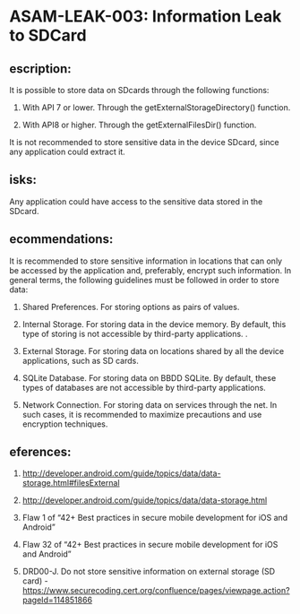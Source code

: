 
# ASAM-LEAK-003: Information Leak to SDCard

## escription:
It is possible to store data on SDcards through the following functions:


1. With API 7 or lower.  Through the getExternalStorageDirectory() function.

2. With API8 or higher. Through the getExternalFilesDir() function.

It is not recommended to store sensitive data in the device SDcard, since any application could extract it.

## isks:
Any application could have access to the sensitive data stored in the SDcard.

## ecommendations:
It is recommended to store sensitive information in locations that can only be accessed by the application and, preferably, encrypt such information. In general terms, the following guidelines must be followed in order to store data:


1. Shared Preferences. For storing options as pairs of values.

2. Internal Storage. For storing data in the device memory. By default, this type of storing is not accessible by third-party applications. .

3. External Storage. For storing data on locations shared by all the device applications, such as SD cards.

4. SQLite Database. For storing data on BBDD SQLite. By default, these types of databases are not accessible by third-party applications.

5. Network Connection. For storing data on services through the net. In such cases, it is recommended to maximize precautions and use encryption techniques.

## eferences:
1. http://developer.android.com/guide/topics/data/data-storage.html#filesExternal

2. http://developer.android.com/guide/topics/data/data-storage.html

3. Flaw 1 of “42+ Best practices in secure mobile development for iOS and Android”

4. Flaw 32 of “42+ Best practices in secure mobile development for iOS and Android” 

5. DRD00-J. Do not store sensitive information on external storage (SD card) - https://www.securecoding.cert.org/confluence/pages/viewpage.action?pageId=114851866
